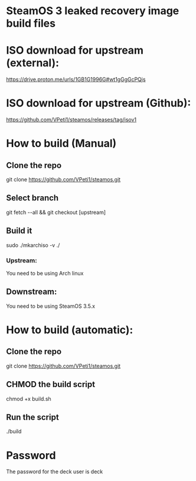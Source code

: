 # SteamOS 3 leaked recovery image build files
# ISO download for upstream (external):
https://drive.proton.me/urls/1GB1G1996G#wt1gGgGcPQjs
# ISO download for upstream (Github):
https://github.com/VPeti1/steamos/releases/tag/isov1
# How to build (Manual)
## Clone the repo
git clone https://github.com/VPeti1/steamos.git
## Select branch
git fetch --all && git checkout [upstream]
## Build it
sudo ./mkarchiso -v ./
### Upstream:
You need to be using Arch linux 
## Downstream:
You need to be using SteamOS 3.5.x
# How to build (automatic):
## Clone the repo
git clone https://github.com/VPeti1/steamos.git
## CHMOD the build script
chmod +x build.sh
## Run the script
./build
# Password
The password for the deck user is deck